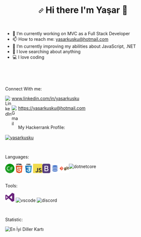 <h1 align="center" dir="auto"><a id="user-content--hi-there--" class="anchor" aria-hidden="true" href="#-hi-there--"><svg class="octicon octicon-link" viewBox="0 0 16 16" version="1.1" width="16" height="16" aria-hidden="true"><path fill-rule="evenodd" d="M7.775 3.275a.75.75 0 001.06 1.06l1.25-1.25a2 2 0 112.83 2.83l-2.5 2.5a2 2 0 01-2.83 0 .75.75 0 00-1.06 1.06 3.5 3.5 0 004.95 0l2.5-2.5a3.5 3.5 0 00-4.95-4.95l-1.25 1.25zm-4.69 9.64a2 2 0 010-2.83l2.5-2.5a2 2 0 012.83 0 .75.75 0 001.06-1.06 3.5 3.5 0 00-4.95 0l-2.5 2.5a3.5 3.5 0 004.95 4.95l1.25-1.25a.75.75 0 00-1.06-1.06l-1.25 1.25a2 2 0 01-2.83 0z"></path></svg></a> Hi there I'm Yaşar <g-emoji class="g-emoji" alias="wave" fallback-src="https://github.githubassets.com/images/icons/emoji/unicode/1f44b.png">👋</g-emoji> </h1>

<animated-image data-catalyst="" style="float: right;"><a target="_blank" rel="noopener noreferrer" href="https://camo.githubusercontent.com/f96fe25b150c6d62d6ff99b9f21006595c8cd757a24ebddf9d158297337cf6d1/68747470733a2f2f6d656469612e67697068792e636f6d2f6d656469612f31334867774773584630616947592f67697068792e676966" data-target="animated-image.originalLink" hidden=""><img align="right" alt="GIF" src="https://camo.githubusercontent.com/f96fe25b150c6d62d6ff99b9f21006595c8cd757a24ebddf9d158297337cf6d1/68747470733a2f2f6d656469612e67697068792e636f6d2f6d656469612f31334867774773584630616947592f67697068792e676966" data-canonical-src="https://media.giphy.com/media/13HgwGsXF0aiGY/giphy.gif" width="380" height="250" style="max-width: 50%;" data-target="animated-image.originalImage" hidden=""></a>
      <span class="AnimatedImagePlayer" data-target="animated-image.player">
        <a data-target="animated-image.replacedLink" class="AnimatedImagePlayer-images" href="https://camo.githubusercontent.com/f96fe25b150c6d62d6ff99b9f21006595c8cd757a24ebddf9d158297337cf6d1/68747470733a2f2f6d656469612e67697068792e636f6d2f6d656469612f31334867774773584630616947592f67697068792e676966" target="_blank" hidden="">       
        </a>
        
</br>            

- 🔭 I’m currently working on MVC as a Full Stack Developer                     
- 📫 How to reach me: yasarkusku@hotmail.com
- 🌱 I’m currently improving my abilities about JavaScript, .NET
- 👀 I love searching about anything
- 💻 I love coding
   
</br>
</br>            
</br>            

          


Connect With me:

<p dir="auto"><a href="https://www.linkedin.com/in/yasarkusku/" rel="nofollow"><img align="left" src="https://raw.githubusercontent.com/yushi1007/yushi1007/main/images/linkedin.svg" alt="LinkedIn" width="21px" style="max-width: 100%;">   </a><a href="http://www.linkedin.com/in/pelinhangisi/" rel="nofollow">www.linkedin.com/in/yasarkusku</a>
<br></p>
<p dir="auto"><a href="https://yasarkusku@hotmail.com" rel="nofollow"><img align="left" src="https://camo.githubusercontent.com/2894e78d55bdfa5cf008e3918dbc6e1cf80dad4366903a274ed265ed4d66bbd1/68747470733a2f2f77372e706e6777696e672e636f6d2f706e67732f3637372f3331352f706e672d7472616e73706172656e742d676d61696c2d636f6d70757465722d69636f6e732d656d61696c2d676f6f676c652d706c61792d676d61696c2d616e676c652d72656374616e676c652d747269616e676c652e706e67" alt="Gmail" width="21px" data-canonical-src="https://w7.pngwing.com/pngs/677/315/png-transparent-gmail-computer-icons-email-google-play-gmail-angle-rectangle-triangle.png" style="max-width: 100%;"></a><a href="mailto:https://yasarkusku@hotmail.com">https://yasarkusku@hotmail.com</a>
<br></p>

</br>            


My Hackerrank Profile:

<a href="https://www.hackerrank.com/yasarkusku" rel="nofollow"><img align="center" src="https://camo.githubusercontent.com/e18d7eecc06ed03c815d8d15d2af57af689d02c6c61ab16d4a64d43050ee60f8/68747470733a2f2f63646e332e69636f6e66696e6465722e636f6d2f646174612f69636f6e732f6c6f676f732d616e642d6272616e64732d61646f62652f3531322f3136305f4861636b657272616e6b2d3531322e706e67" alt="yasarkusku" height="30" width="30" data-canonical-src="https://cdn3.iconfinder.com/data/icons/logos-and-brands-adobe/512/160_Hackerrank-512.png" style="max-width: 100%;"></a>


            
</br>
           

<p>   

Languages:


<img align="left" alt="C#" width="30px" height="30" src="https://raw.githubusercontent.com/github/explore/80688e429a7d4ef2fca1e82350fe8e3517d3494d/topics/csharp/csharp.png" style="max-width: 100%;">

<img align="left" alt="Html5" width="30px" height="30" src="https://raw.githubusercontent.com/github/explore/80688e429a7d4ef2fca1e82350fe8e3517d3494d/topics/html/html.png" style="max-width: 100%;">

<img align="left" alt="Css" width="30px" height="30" src="https://raw.githubusercontent.com/github/explore/80688e429a7d4ef2fca1e82350fe8e3517d3494d/topics/css/css.png" style="max-width: 100%;">

<img align="left" alt="JavaScript" width="30px" height="30" src="https://raw.githubusercontent.com/github/explore/80688e429a7d4ef2fca1e82350fe8e3517d3494d/topics/javascript/javascript.png" style="max-width: 100%;">

<img align="left" alt="bootstrap" width="26px" height="30" src="https://raw.githubusercontent.com/github/explore/80688e429a7d4ef2fca1e82350fe8e3517d3494d/topics/bootstrap/bootstrap.png" style="max-width: 100%;">

<img align="left" alt="bootstrap" width="30px" height="30" src="https://raw.githubusercontent.com/github/explore/80688e429a7d4ef2fca1e82350fe8e3517d3494d/topics/sql/sql.png" style="max-width: 100%;">

<img src="https://raw.githubusercontent.com/github/explore/80688e429a7d4ef2fca1e82350fe8e3517d3494d/topics/git/git.png" width="30" height="30" align="left" style="max-width: 100%;">

<img src="https://camo.githubusercontent.com/9da8dcab869ba1c5c82b4499b523e33ba56f7fbd68cbf2a41ff141084896d61d/68747470733a2f2f75706c6f61642e77696b696d656469612e6f72672f77696b6970656469612f636f6d6d6f6e732f7468756d622f652f65652f2e4e45545f436f72655f4c6f676f2e7376672f3132303070782d2e4e45545f436f72655f4c6f676f2e7376672e706e67" alt="dotnetcore" width="30" height="30" data-canonical-src="https://upload.wikimedia.org/wikipedia/commons/thumb/e/ee/.NET_Core_Logo.svg/1200px-.NET_Core_Logo.svg.png" style="max-width: 100%;">
</p>


</br>            
         

Tools:
            
<img src="https://raw.githubusercontent.com/devicons/devicon/master/icons/visualstudio/visualstudio-plain.svg" alt="visualstudio" width="30" height="30" style="max-width: 100%;">      <img src="https://camo.githubusercontent.com/9f1816fe8f44878d77803324ce8e3e1c4d2afc4e3f167b237e93848d3597d4fc/68747470733a2f2f75706c6f61642e77696b696d656469612e6f72672f77696b6970656469612f636f6d6d6f6e732f7468756d622f392f39612f56697375616c5f53747564696f5f436f64655f312e33355f69636f6e2e7376672f3130323470782d56697375616c5f53747564696f5f436f64655f312e33355f69636f6e2e7376672e706e67" alt="vscode" width="30" height="30" data-canonical-src="https://upload.wikimedia.org/wikipedia/commons/thumb/9/9a/Visual_Studio_Code_1.35_icon.svg/1024px-Visual_Studio_Code_1.35_icon.svg.png" style="max-width: 100%;">          <img src="https://camo.githubusercontent.com/9197204cb5fe8007252fd5b2b6cc47b9c4318e16836fe645eccd35941b9ecb9c/68747470733a2f2f63646e342e69636f6e66696e6465722e636f6d2f646174612f69636f6e732f6c6f676f732d616e642d6272616e64732f3531322f39315f446973636f72645f6c6f676f5f6c6f676f732d3531322e706e67" alt="discord" width="30" height="30" data-canonical-src="https://cdn4.iconfinder.com/data/icons/logos-and-brands/512/91_Discord_logo_logos-512.png" style="max-width: 100%;">

</br>            

Statistic:

![En İyi Diller Kartı]( https://github-readme-stats.vercel.app/api/top-langs/?username=ysrksk&layout=compact )



